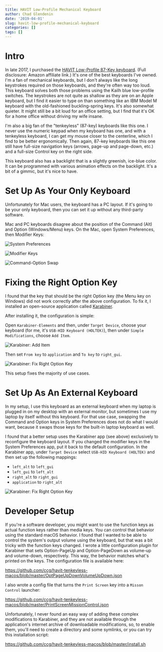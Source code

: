 ```yaml
---
title: HAVIT Low-Profile Mechanical Keyboard
author: Chad Glendenin
date: '2019-04-01'
slug: havit-low-profile-mechanical-keyboard
categories: []
tags: []
---
```


# Intro

In late 2017, I purchased the [HAVIT Low-Profile 87-Key keyboard](https://amzn.to/2IbNMST). (Full disclosure: Amazon affiliate link.) It's one of the best keyboards I've owned. I'm a fan of mechanical keyboards, but I don't always like the long keystrokes required on those keyboards, and they're often way too loud. This keyboard solves both those problems using the Kailh blue low-profile switches. The keystrokes are not quite as shallow as they are on an Apple keyboard, but I find it easier to type on than something like an IBM Model M keyboard with the old-fashioned buckling-spring keys. It's also somewhat quieter. It might still be a bit loud for an office setting, but I find that it's OK for a home office without driving my wife insane.

I'm also a big fan of the "tenkeyless" (87-key) keyboards like this one. I never use the numeric keypad when my keyboard has one, and with a tenkeyless keyboard, I can get my mouse closer to the centerline, which I find to be better ergonomically. Then again, 87-key keyboards like this one still have full-size navigation keys (arrows, page-up and page-down, etc.) and a full-size Control key on the right side.

This keyboard also has a backlight that is a slightly greenish, ice-blue color. It can be programmed with various animation effects on the backlight. It's a bit of a gimmic, but it's nice to have.

# Set Up As Your Only Keyboard

Unfortunately for Mac users, the keyboard has a PC layout. If it's going to be your only keyboard, then you can set it up without any third-party software.

Mac and PC keyboards disagree about the position of the Command (Alt) and Option (Windows/Menu) keys. On the Mac, open System Preferences, then Modifier Keys:

![System Preferences](../../../../img/2019/system-preferences.png)

![Modifier Keys](../../../../img/2019/modifier-keys.png)

![Command-Option Swap](../../../../img/2019/command-option.png)

# Fixing the Right Option Key

I found that the key that should be the right Option key (the Menu key on Windows) did not work correctly after the above configuration. To fix it, I installed an open-source application called [Karabiner](https://pqrs.org/osx/karabiner/).

After installing it, the configuration is simple:

Open `Karabiner-Elements` and then, under `Target Device`, choose your keyboard (for me, it's `USB-HID Keyboard (HOLTEK)`), then under `Simple Modifications`, choose `Add Item`.

![Karabiner: Add Item](../../../../img/2019/karabiner-add-item.png)

Then set `From key` to `application` and `To key` to `right_gui`.

![Karabiner: Fix Right Option Key](../../../../img/2019/right-option.png)

This setup fixes the majority of use cases.

# Set Up As An External Keyboard

In my setup, I use this keyboard as an external keyboard when my laptop is plugged in on my desktop with an external monitor, but sometimes I use my laptop by itself without this keyboard. For that use case, swapping the Command and Option keys in System Preferences does not do what I would want, because it swaps those keys for the built-in laptop keyboard as well.

I found that a better setup uses the Karabiner app (see above) exclusively to reconfigure the keyboard layout. If you changed the modifier keys in the System Preferences app, put it back to the default configuration. In the Karabiner app, under `Target Device` select `USB-HID Keyboard (HOLTEK)` and then set up the following mappings:

* `left_alt` to `left_gui`
* `left_gui` to `left_alt`
* `right_alt` to `right_gui`
* `application` to `right_alt`

![Karabiner: Fix Right Option Key](../../../../img/2019/karabiner-all-modifier-keys.png)

# Developer Setup

If you're a software developer, you might want to use the function keys as actual function keys rather than media keys. You can control that behavior using the standard macOS behavior. I found that I wanted to be able to control the system's output volume using the keyboard, but that was a bit tricky with the function keys changed. I wrote a little configuration plugin for Karabiner that sets Option-PageUp and Option-PageDown as volume-up and volume-down, respectively. This way, the behavior matches what's printed on the keys. The configuration file is available here:

https://github.com/ccg/havit-tenkeyless-macos/blob/master/OptPageUpDownVolumeUpDown.json

I also wrote a config file that turns the `Print Screen` key into a `Misson Control` launcher:

https://github.com/ccg/havit-tenkeyless-macos/blob/master/PrintScreenMissionControl.json

Unfortunately, I never found an easy way of adding these complex modifications to Karabiner, and they are not available through the application's internet archive of downloadable modifications, so, to enable them, you'll need to create a directory and some symlinks, or you can try this installation script:

https://github.com/ccg/havit-tenkeyless-macos/blob/master/install.sh
